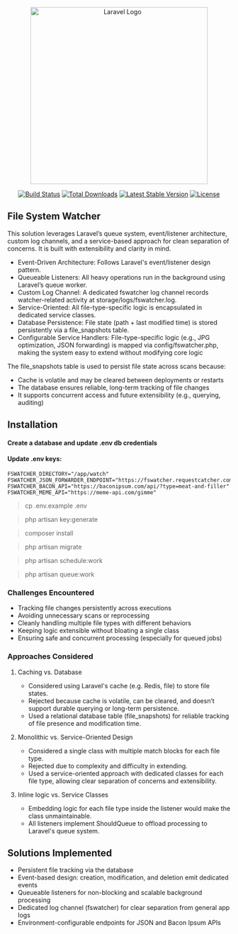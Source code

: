 <p align="center"><a href="https://laravel.com" target="_blank"><img src="https://raw.githubusercontent.com/laravel/art/master/logo-lockup/5%20SVG/2%20CMYK/1%20Full%20Color/laravel-logolockup-cmyk-red.svg" width="400" alt="Laravel Logo"></a></p>

<p align="center">
<a href="https://github.com/laravel/framework/actions"><img src="https://github.com/laravel/framework/workflows/tests/badge.svg" alt="Build Status"></a>
<a href="https://packagist.org/packages/laravel/framework"><img src="https://img.shields.io/packagist/dt/laravel/framework" alt="Total Downloads"></a>
<a href="https://packagist.org/packages/laravel/framework"><img src="https://img.shields.io/packagist/v/laravel/framework" alt="Latest Stable Version"></a>
<a href="https://packagist.org/packages/laravel/framework"><img src="https://img.shields.io/packagist/l/laravel/framework" alt="License"></a>
</p>

## File System Watcher

This solution leverages Laravel’s queue system, event/listener architecture, custom log channels, and a service-based approach for clean separation of concerns. 
It is built with extensibility and clarity in mind.

- Event-Driven Architecture: Follows Laravel's event/listener design pattern.
- Queueable Listeners: All heavy operations run in the background using Laravel’s queue worker.
- Custom Log Channel: A dedicated fswatcher log channel records watcher-related activity at storage/logs/fswatcher.log.
- Service-Oriented: All file-type-specific logic is encapsulated in dedicated service classes.
- Database Persistence: File state (path + last modified time) is stored persistently via a file_snapshots table.
- Configurable Service Handlers: File-type-specific logic (e.g., JPG optimization, JSON forwarding) is mapped via config/fswatcher.php, making the system easy to extend without modifying core logic

The file_snapshots table is used to persist file state across scans because:
- Cache is volatile and may be cleared between deployments or restarts
- The database ensures reliable, long-term tracking of file changes
- It supports concurrent access and future extensibility (e.g., querying, auditing)

## Installation

#### Create a database and update .env db credentials
#### Update .env keys:

```dotenv
FSWATCHER_DIRECTORY="/app/watch"
FSWATCHER_JSON_FORWARDER_ENDPOINT="https://fswatcher.requestcatcher.com/"
FSWATCHER_BACON_API="https://baconipsum.com/api/?type=meat-and-filler"
FSWATCHER_MEME_API="https://meme-api.com/gimme"
```

> cp .env.example .env

> php artisan key:generate

> composer install

> php artisan migrate

> php artisan schedule:work

> php artisan queue:work



### Challenges Encountered
- Tracking file changes persistently across executions
- Avoiding unnecessary scans or reprocessing
- Cleanly handling multiple file types with different behaviors
- Keeping logic extensible without bloating a single class
- Ensuring safe and concurrent processing (especially for queued jobs)

### Approaches Considered
1. Caching vs. Database
   - Considered using Laravel's cache (e.g. Redis, file) to store file states.
   - Rejected because cache is volatile, can be cleared, and doesn’t support durable querying or long-term persistence.
   - Used a relational database table (file_snapshots) for reliable tracking of file presence and modification time.

2. Monolithic vs. Service-Oriented Design
   - Considered a single class with multiple match blocks for each file type.
   - Rejected due to complexity and difficulty in extending.
   - Used a service-oriented approach with dedicated classes for each file type, allowing clear separation of concerns and extensibility.

3. Inline logic vs. Service Classes 
   - Embedding logic for each file type inside the listener would make the class unmaintainable.
   - All listeners implement ShouldQueue to offload processing to Laravel's queue system.


## Solutions Implemented

- Persistent file tracking via the database
- Event-based design: creation, modification, and deletion emit dedicated events
- Queueable listeners for non-blocking and scalable background processing
- Dedicated log channel (fswatcher) for clear separation from general app logs
- Environment-configurable endpoints for JSON and Bacon Ipsum APIs
